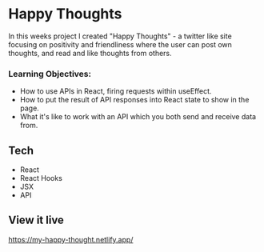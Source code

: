 # Happy Thoughts

In this weeks project I created "Happy Thoughts" - a twitter like site focusing on positivity and friendliness where the user can post own thoughts, and read and like thoughts from others.

### Learning Objectives:

* How to use APIs in React, firing requests within useEffect.
* How to put the result of API responses into React state to show in the page.
* What it's like to work with an API which you both send and receive data from.

## Tech

* React
* React Hooks
* JSX
* API

## View it live

https://my-happy-thought.netlify.app/
